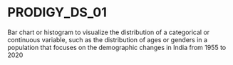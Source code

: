 # PRODIGY_DS_01
Bar chart or histogram to visualize the distribution of a categorical or continuous variable, such as the distribution of ages or genders in a population that focuses on the demographic changes in India from 1955 to 2020
